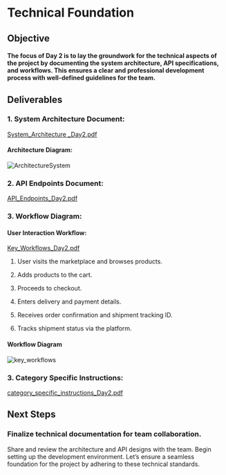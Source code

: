 
# Technical Foundation
## Objective

#### The focus of Day 2 is to lay the groundwork for the technical aspects of the project by documenting the system architecture, API specifications, and workflows. This ensures a clear and professional development process with well-defined guidelines for the team.

## Deliverables

### 1. System Architecture Document:

[System_Architecture _Day2.pdf](https://github.com/user-attachments/files/18445799/System_Architecture._Day2.pdf)


#### Architecture Diagram:

![ArchitectureSystem](https://github.com/user-attachments/assets/0f5b0f3d-85e5-4b17-b8ae-b3f843d23b3a)

### 2. API Endpoints Document:

[API_Endpoints_Day2.pdf](https://github.com/user-attachments/files/18445823/API_Endpoints_Day2.pdf)

### 3. Workflow Diagram:

#### User Interaction Workflow:

[Key_Workflows_Day2.pdf](https://github.com/user-attachments/files/18445898/Key_Workflows_Day2.pdf)



1. User visits the marketplace and browses products.
2. Adds products to the cart.
3. Proceeds to checkout.
4. Enters delivery and payment details.

5. Receives order confirmation and shipment tracking ID.
6. Tracks shipment status via the platform.

#### Workflow Diagram

![key_workflows](https://github.com/user-attachments/assets/d48207f3-5fcc-4e22-b076-49ae08dae7af)

### 3. Category Specific Instructions:

[category_specific_instructions_Day2.pdf](https://github.com/user-attachments/files/18445902/category_specific_instructions_Day2.pdf)



## Next Steps

### Finalize technical documentation for team collaboration.

Share and review the architecture and API designs with the team.
Begin setting up the development environment.
Let’s ensure a seamless foundation for the project by adhering to these technical standards.
